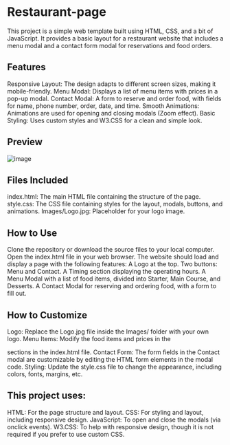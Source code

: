 # Restaurant-page
This project is a simple web template built using HTML, CSS, and a bit of JavaScript. It provides a basic layout for a restaurant website that includes a menu modal and a contact form modal for reservations and food orders.

## Features
Responsive Layout: The design adapts to different screen sizes, making it mobile-friendly.
Menu Modal: Displays a list of menu items with prices in a pop-up modal.
Contact Modal: A form to reserve and order food, with fields for name, phone number, order, date, and time.
Smooth Animations: Animations are used for opening and closing modals (Zoom effect).
Basic Styling: Uses custom styles and W3.CSS for a clean and simple look.

## Preview
![image](https://github.com/user-attachments/assets/d551cf34-0769-45ba-89a4-43618cb5ab24)

## Files Included
index.html: The main HTML file containing the structure of the page.
style.css: The CSS file containing styles for the layout, modals, buttons, and animations.
Images/Logo.jpg: Placeholder for your logo image.

## How to Use
Clone the repository or download the source files to your local computer.
Open the index.html file in your web browser.
The website should load and display a page with the following features:
A Logo at the top.
Two buttons: Menu and Contact.
A Timing section displaying the operating hours.
A Menu Modal with a list of food items, divided into Starter, Main Course, and Desserts.
A Contact Modal for reserving and ordering food, with a form to fill out.

## How to Customize
Logo: Replace the Logo.jpg file inside the Images/ folder with your own logo.
Menu Items: Modify the food items and prices in the <div class="menucontent"> sections in the index.html file.
Contact Form: The form fields in the Contact modal are customizable by editing the HTML form elements in the modal code.
Styling: Update the style.css file to change the appearance, including colors, fonts, margins, etc.

## This project uses:
HTML: For the page structure and layout.
CSS: For styling and layout, including responsive design.
JavaScript: To open and close the modals (via onclick events).
W3.CSS: To help with responsive design, though it is not required if you prefer to use custom CSS.
